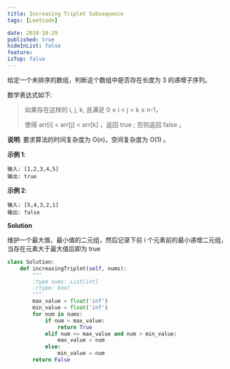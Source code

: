 ```yaml
---
title: Increasing Triplet Subsequence
tags: [Leetcode]

date: 2018-10-29
published: true
hideInList: false
feature: 
isTop: false
---
```








给定一个未排序的数组，判断这个数组中是否存在长度为 3 的递增子序列。

数学表达式如下:
>如果存在这样的 i, j, k,  且满足 0 ≤ i < j < k ≤ n-1，<p>
使得 arr[i] < arr[j] < arr[k] ，返回 true ; 否则返回 false 。

**说明**: 要求算法的时间复杂度为 O(n)，空间复杂度为 O(1) 。

**示例 1**:

```
输入: [1,2,3,4,5]
输出: true
```

**示例 2**:

```
输入: [5,4,3,2,1]
输出: false
```

**Solution**

维护一个最大值，最小值的二元组，然后记录下前 i 个元素前的最小递增二元组，当存在元素大于最大值后即为 true


```python
class Solution:
    def increasingTriplet(self, nums):
        """
        :type nums: List[int]
        :rtype: bool
        """
        max_value = float('inf')
        min_value = float('inf')
        for num in nums:
            if num > max_value:
                return True
            elif num <= max_value and num > min_value:
                max_value = num
            else:
                min_value = num
        return False
```